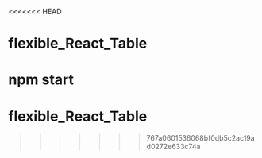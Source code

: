 <<<<<<< HEAD
# flexible_React_Table #

npm start 
=======
# flexible_React_Table
>>>>>>> 767a0601536068bf0db5c2ac19ad0272e633c74a
